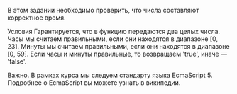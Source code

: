 В этом задании необходимо проверить, что числа составляют корректное время.

Условия
Гарантируется, что в функцию передаются два целых числа.
Часы мы считаем правильными, если они находятся в диапазоне [0, 23].
Минуты мы считаем правильными, если они находятся в диапазоне [0, 59]. Если часы и минуты правильные, то возвращаем 'true', иначе — 'false'.

Важно. В рамках курса мы следуем стандарту языка EcmaScript 5. Подробнее о EcmaScript вы можете узнать в википедии.